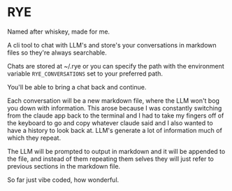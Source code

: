 # RYE

Named after whiskey, made for me.

A cli tool to chat with LLM's and store's your conversations
in markdown files so they're always searchable.

Chats are stored at ~/.rye or you can specify the path
with the environment variable `RYE_CONVERSATIONS` set to
your preferred path.

You'll be able to bring a chat back and continue.

Each conversation will be a new markdown file, where the LLM won't
bog you down with information.
This arose because I was constantly switching from the claude app
back to the terminal and I had to take my fingers off of the
keyboard to go and copy whatever claude said and I also wanted
to have a history to look back at. LLM's generate a lot of information
much of which they repeat.

The LLM will be prompted to output in markdown and it will be appended
to the file, and instead of them repeating them selves they will just
refer to previous sections in the markdown file.

So far just vibe coded, how wonderful.
